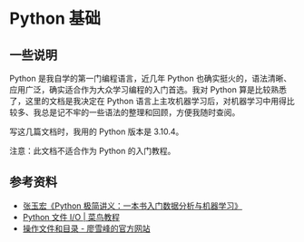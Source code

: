# Python 基础

## 一些说明

Python 是我自学的第一门编程语言，近几年 Python 也确实挺火的，语法清晰、应用广泛，确实适合作为大众学习编程的入门首选。我对 Python 算是比较熟悉了，这里的文档是我决定在 Python 语言上主攻机器学习后，对机器学习中用得比较多、我总是记不牢的一些语法的整理和回顾，方便我随时查阅。

写这几篇文档时，我用的 Python 版本是 3.10.4。

注意：此文档不适合作为 Python 的入门教程。

## 参考资料

- [张玉宏《Python 极简讲义：一本书入门数据分析与机器学习》](https://weread.qq.com/web/reader/adb3241071d7c7c6adb07e4)
- [Python 文件 I/O | 菜鸟教程](https://www.runoob.com/python/python-files-io.html)
- [操作文件和目录 - 廖雪峰的官方网站](https://www.liaoxuefeng.com/wiki/1016959663602400/1017623135437088)